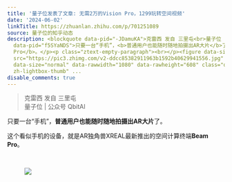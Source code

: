 ```yaml
---
title: '量子位发表了文章: 无需2万的Vision Pro，1299玩转空间视频'
date: '2024-06-02'
linkTitle: https://zhuanlan.zhihu.com/p/701251089
source: 量子位的知乎动态
description: <blockquote data-pid="-JDamuKA">克雷西 发自 三里屯<br>量子位 | 公众号 QbitAI</blockquote><p
  data-pid="f5SYaNDS">只要一台“手机”，<b>普通用户也能随时随地拍摄出AR大片</b>了。</p><p data-pid="nOk_xQul">这个看似手机的设备，就是AR独角兽XREAL最新推出的空间计算终端<b>Beam
  Pro</b>。</p><p class="ztext-empty-paragraph"><br></p><figure data-size="normal"><img
  src="https://pic3.zhimg.com/v2-ddcc85382911963b1592b40629941556.jpg" data-caption=""
  data-size="normal" data-rawwidth="1080" data-rawheight="608" class="origin_image
  zh-lightbox-thumb" ...
disable_comments: true
---
```

<blockquote data-pid="-JDamuKA">克雷西 发自 三里屯<br>量子位 | 公众号 QbitAI</blockquote><p data-pid="f5SYaNDS">只要一台“手机”，<b>普通用户也能随时随地拍摄出AR大片</b>了。</p><p data-pid="nOk_xQul">这个看似手机的设备，就是AR独角兽XREAL最新推出的空间计算终端<b>Beam Pro</b>。</p><p class="ztext-empty-paragraph"><br></p><figure data-size="normal"><img src="https://pic3.zhimg.com/v2-ddcc85382911963b1592b40629941556.jpg" data-caption="" data-size="normal" data-rawwidth="1080" data-rawheight="608" class="origin_image zh-lightbox-thumb" ...
